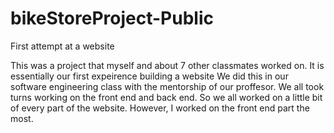 # bikeStoreProject-Public
First attempt at a website

This was a project that myself and about 7 other classmates worked on. It is essentially our first expeirence building a website
We did this in our software engineering class with the mentorship of our proffesor. We all took turns working on the front end
and back end. So we all worked on a little bit of every part of the website. However, I worked on the front end part the most.
